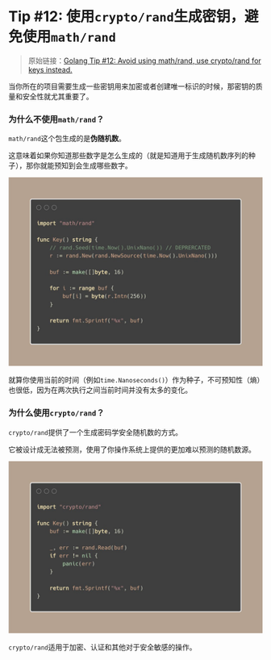 # Tip #12: 使用`crypto/rand`生成密钥，避免使用`math/rand`

>  原始链接：[Golang Tip #12: Avoid using math/rand, use crypto/rand for keys instead.](https://twitter.com/func25/status/1754477930531680532)
>

当你所在的项目需要生成一些密钥用来加密或者创建唯一标识的时候，那密钥的质量和安全性就尤其重要了。

### 为什么不使用`math/rand`？

`math/rand`这个包生成的是**伪随机数**。

这意味着如果你知道那些数字是怎么生成的（就是知道用于生成随机数序列的种子），那你就能预知到会生成哪些数字。

![](./images/012/012_01.jpg)

就算你使用当前的时间（例如`time.Nanoseconds()`）作为种子，不可预知性（熵）也很低，因为在两次执行之间当前时间并没有太多的变化。

### 为什么使用`crypto/rand`？

`crypto/rand`提供了一个生成密码学安全随机数的方式。

它被设计成无法被预测，使用了你操作系统上提供的更加难以预测的随机数源。

![](./images/012/012_02.jpg)

`crypto/rand`适用于加密、认证和其他对于安全敏感的操作。